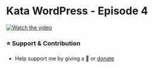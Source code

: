 # Kata WordPress - Episode 4

[![Watch the video](https://img.youtube.com/vi/9UKf_sDWx6g/maxresdefault.jpg)](https://www.youtube.com/watch?v=9UKf_sDWx6g)

### ⭐️ Support & Contribution
- Help support me by giving a 🌟 or [donate](https://agungsundoro.ddns.net)